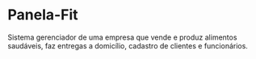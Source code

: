 # Panela-Fit
Sistema gerenciador de uma empresa que vende e produz alimentos saudáveis, faz entregas a domicílio, cadastro de clientes e funcionários.
